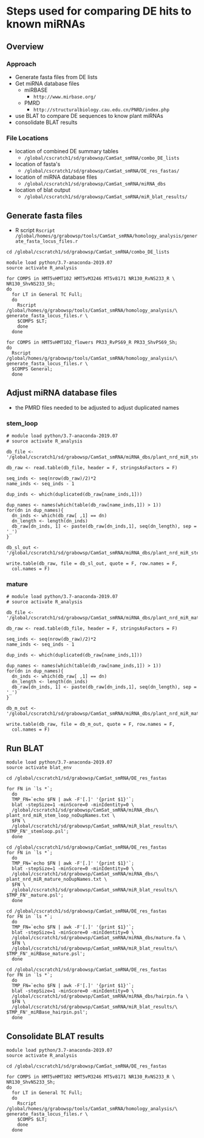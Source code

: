 # Steps used for comparing DE hits to known miRNAs

## Overview
### Approach
* Generate fasta files from DE lists
* Get miRNA database files
  * miRBASE
    * `http://www.mirbase.org/`
  * PMRD
    * `http://structuralbiology.cau.edu.cn/PNRD/index.php`
* use BLAT to compare DE sequences to know plant miRNAs
* consolidate BLAT results
### File Locations
* location of combined DE summary tables
  * `/global/cscratch1/sd/grabowsp/CamSat_smRNA/combo_DE_lists`
* location of fasta's
  * `/global/cscratch1/sd/grabowsp/CamSat_smRNA/DE_res_fastas/`
* location of miRNA database files
  * `/global/cscratch1/sd/grabowsp/CamSat_smRNA/miRNA_dbs`
* location of blat output
  * `/global/cscratch1/sd/grabowsp/CamSat_smRNA/miR_blat_results/`

## Generate fasta files
* R script
  `Rscript /global/homes/g/grabowsp/tools/CamSat_smRNA/homology_analysis/generate_fasta_locus_files.r`

```
cd /global/cscratch1/sd/grabowsp/CamSat_smRNA/combo_DE_lists

module load python/3.7-anaconda-2019.07
source activate R_analysis

for COMPS in HMT5vHMT102 HMT5vM3246 MT5v8171 NR130_RvNS233_R \
NR130_ShvNS233_Sh;
do
  for LT in General TC Full;
  do
    Rscript /global/homes/g/grabowsp/tools/CamSat_smRNA/homology_analysis/\
generate_fasta_locus_files.r \
    $COMPS $LT;
    done
  done

for COMPS in HMT5vHMT102_flowers PR33_RvPS69_R PR33_ShvPS69_Sh;
do
  Rscript /global/homes/g/grabowsp/tools/CamSat_smRNA/homology_analysis/\
generate_fasta_locus_files.r \
  $COMPS General;
  done
```

## Adjust miRNA database files
* the PMRD files needed to be adjusted to adjust duplicated names
### stem_loop
```
# module load python/3.7-anaconda-2019.07
# source activate R_analysis

db_file <- '/global/cscratch1/sd/grabowsp/CamSat_smRNA/miRNA_dbs/plant_nrd_miR_stem_loop.txt'

db_raw <- read.table(db_file, header = F, stringsAsFactors = F)

seq_inds <- seq(nrow(db_raw)/2)*2
name_inds <- seq_inds - 1

dup_inds <- which(duplicated(db_raw[name_inds,1]))

dup_names <- names(which(table(db_raw[name_inds,1]) > 1))
for(dn in dup_names){
  dn_inds <- which(db_raw[ ,1] == dn)
  dn_length <- length(dn_inds)
  db_raw[dn_inds, 1] <- paste(db_raw[dn_inds,1], seq(dn_length), sep = '_')
}

db_sl_out <- '/global/cscratch1/sd/grabowsp/CamSat_smRNA/miRNA_dbs/plant_nrd_miR_stem_loop_noDupNames.txt'

write.table(db_raw, file = db_sl_out, quote = F, row.names = F, 
  col.names = F)
```
### mature
```
# module load python/3.7-anaconda-2019.07
# source activate R_analysis

db_file <- '/global/cscratch1/sd/grabowsp/CamSat_smRNA/miRNA_dbs/plant_nrd_miR_mature.txt'

db_raw <- read.table(db_file, header = F, stringsAsFactors = F)

seq_inds <- seq(nrow(db_raw)/2)*2
name_inds <- seq_inds - 1

dup_inds <- which(duplicated(db_raw[name_inds,1]))

dup_names <- names(which(table(db_raw[name_inds,1]) > 1))
for(dn in dup_names){
  dn_inds <- which(db_raw[ ,1] == dn)
  dn_length <- length(dn_inds)
  db_raw[dn_inds, 1] <- paste(db_raw[dn_inds,1], seq(dn_length), sep = '_')
}

db_m_out <- '/global/cscratch1/sd/grabowsp/CamSat_smRNA/miRNA_dbs/plant_nrd_miR_mature_noDupNames.txt'

write.table(db_raw, file = db_m_out, quote = F, row.names = F, 
  col.names = F)
```

## Run BLAT
```
module load python/3.7-anaconda-2019.07
source activate blat_env

cd /global/cscratch1/sd/grabowsp/CamSat_smRNA/DE_res_fastas

for FN in `ls *`;
  do
  TMP_FN=`echo $FN | awk -F'[.]' '{print $1}'`;
  blat -stepSize=1 -minScore=0 -minIdentity=0 \
  /global/cscratch1/sd/grabowsp/CamSat_smRNA/miRNA_dbs/\
plant_nrd_miR_stem_loop_noDupNames.txt \
  $FN \
  /global/cscratch1/sd/grabowsp/CamSat_smRNA/miR_blat_results/\
$TMP_FN'_stemloop.psl';
  done

cd /global/cscratch1/sd/grabowsp/CamSat_smRNA/DE_res_fastas
for FN in `ls *`;
  do
  TMP_FN=`echo $FN | awk -F'[.]' '{print $1}'`;
  blat -stepSize=1 -minScore=0 -minIdentity=0 \
  /global/cscratch1/sd/grabowsp/CamSat_smRNA/miRNA_dbs/\
plant_nrd_miR_mature_noDupNames.txt \
  $FN \
  /global/cscratch1/sd/grabowsp/CamSat_smRNA/miR_blat_results/\
$TMP_FN'_mature.psl';
  done

cd /global/cscratch1/sd/grabowsp/CamSat_smRNA/DE_res_fastas
for FN in `ls *`;
  do
  TMP_FN=`echo $FN | awk -F'[.]' '{print $1}'`;
  blat -stepSize=1 -minScore=0 -minIdentity=0 \
  /global/cscratch1/sd/grabowsp/CamSat_smRNA/miRNA_dbs/mature.fa \
  $FN \
  /global/cscratch1/sd/grabowsp/CamSat_smRNA/miR_blat_results/\
$TMP_FN'_miRBase_mature.psl';
  done

cd /global/cscratch1/sd/grabowsp/CamSat_smRNA/DE_res_fastas
for FN in `ls *`;
  do
  TMP_FN=`echo $FN | awk -F'[.]' '{print $1}'`;
  blat -stepSize=1 -minScore=0 -minIdentity=0 \
  /global/cscratch1/sd/grabowsp/CamSat_smRNA/miRNA_dbs/hairpin.fa \
  $FN \
  /global/cscratch1/sd/grabowsp/CamSat_smRNA/miR_blat_results/\
$TMP_FN'_miRBase_hairpin.psl';
  done
```

## Consolidate BLAT results
```
module load python/3.7-anaconda-2019.07
source activate R_analysis

cd /global/cscratch1/sd/grabowsp/CamSat_smRNA/DE_res_fastas

for COMPS in HMT5vHMT102 HMT5vM3246 MT5v8171 NR130_RvNS233_R \
NR130_ShvNS233_Sh;
do
  for LT in General TC Full;
  do
    Rscript /global/homes/g/grabowsp/tools/CamSat_smRNA/homology_analysis/\
generate_fasta_locus_files.r \
    $COMPS $LT;
    done
  done


```


